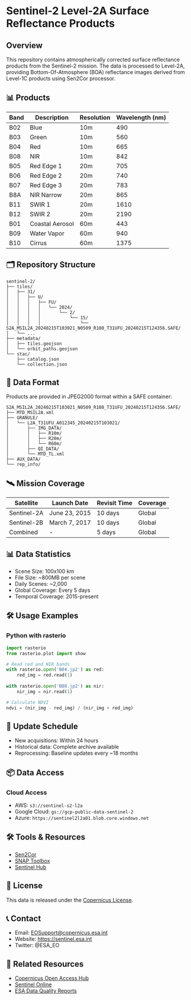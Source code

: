 # Sentinel-2 Level-2A Surface Reflectance Products

## Overview

This repository contains atmospherically corrected surface reflectance products from the Sentinel-2 mission. The data is processed to Level-2A, providing Bottom-Of-Atmosphere (BOA) reflectance images derived from Level-1C products using Sen2Cor processor.

## 📊 Products

| Band | Description | Resolution | Wavelength (nm) |
|------|-------------|------------|-----------------|
| B02 | Blue | 10m | 490 |
| B03 | Green | 10m | 560 |
| B04 | Red | 10m | 665 |
| B08 | NIR | 10m | 842 |
| B05 | Red Edge 1 | 20m | 705 |
| B06 | Red Edge 2 | 20m | 740 |
| B07 | Red Edge 3 | 20m | 783 |
| B8A | NIR Narrow | 20m | 865 |
| B11 | SWIR 1 | 20m | 1610 |
| B12 | SWIR 2 | 20m | 2190 |
| B01 | Coastal Aerosol | 60m | 443 |
| B09 | Water Vapor | 60m | 940 |
| B10 | Cirrus | 60m | 1375 |

## 🗂️ Repository Structure

```
sentinel-2/
├── tiles/
│   ├── 31/
│   │   ├── U/
│   │   │   ├── FU/
│   │   │   │   └── 2024/
│   │   │   │       └── 2/
│   │   │   │           └── 15/
│   │   │   │               └── S2A_MSIL2A_20240215T103021_N0509_R108_T31UFU_20240215T124356.SAFE/
│   └── ...
├── metadata/
│   ├── tiles.geojson
│   └── orbit_paths.geojson
└── stac/
    ├── catalog.json
    └── collection.json
```

## 📝 Data Format

Products are provided in JPEG2000 format within a SAFE container:
```
S2A_MSIL2A_20240215T103021_N0509_R108_T31UFU_20240215T124356.SAFE/
├── MTD_MSIL2A.xml
├── GRANULE/
│   └── L2A_T31UFU_A012345_20240215T103021/
│       ├── IMG_DATA/
│       │   ├── R10m/
│       │   ├── R20m/
│       │   └── R60m/
│       ├── QI_DATA/
│       └── MTD_TL.xml
├── AUX_DATA/
└── rep_info/
```

## 🛰️ Mission Coverage

| Satellite | Launch Date | Revisit Time | Coverage |
|-----------|-------------|--------------|----------|
| Sentinel-2A | June 23, 2015 | 10 days | Global |
| Sentinel-2B | March 7, 2017 | 10 days | Global |
| Combined | - | 5 days | Global |

## 📊 Data Statistics

- Scene Size: 100x100 km
- File Size: ~800MB per scene
- Daily Scenes: ~2,000
- Global Coverage: Every 5 days
- Temporal Coverage: 2015-present

## 🛠️ Usage Examples

### Python with rasterio
```python
import rasterio
from rasterio.plot import show

# Read red and NIR bands
with rasterio.open('B04.jp2') as red:
    red_img = red.read(1)
    
with rasterio.open('B08.jp2') as nir:
    nir_img = nir.read(1)

# Calculate NDVI
ndvi = (nir_img - red_img) / (nir_img + red_img)
```

## 🔄 Update Schedule

- New acquisitions: Within 24 hours
- Historical data: Complete archive available
- Reprocessing: Baseline updates every ~18 months

## 📦 Data Access

### Cloud Access
- AWS: `s3://sentinel-s2-l2a`
- Google Cloud: `gs://gcp-public-data-sentinel-2`
- Azure: `https://sentinel2l2a01.blob.core.windows.net`

## 🛠️ Tools & Resources

- [Sen2Cor](https://step.esa.int/main/snap-supported-plugins/sen2cor/)
- [SNAP Toolbox](https://step.esa.int/main/toolboxes/snap/)
- [Sentinel Hub](https://www.sentinel-hub.com/)

## 📄 License

This data is released under the [Copernicus License](https://scihub.copernicus.eu/twiki/pub/SciHubWebPortal/TermsConditions/Sentinel_Data_Terms_and_Conditions.pdf).

## 📞 Contact

- Email: EOSupport@copernicus.esa.int
- Website: https://sentinel.esa.int
- Twitter: @ESA_EO

## 🔗 Related Resources

- [Copernicus Open Access Hub](https://scihub.copernicus.eu/)
- [Sentinel Online](https://sentinel.esa.int/web/sentinel/home)
- [ESA Data Quality Reports](https://sentinels.copernicus.eu/web/sentinel/data-product-quality-reports) 